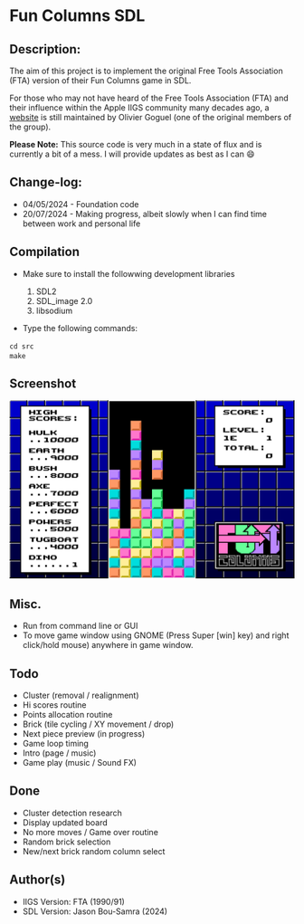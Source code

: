 # Fun Columns SDL

## Description:
The aim of this project is to implement the original Free Tools Association (FTA) version of their Fun Columns game in SDL.

For those who may not have heard of the Free Tools Association (FTA) and their influence within the Apple IIGS community many
decades ago, a [website](http://www.freetoolsassociation.com/) is still maintained by Olivier Goguel (one of the original members of the group).

<b>Please Note:</b> This source code is very much in a state of flux and is currently a bit of a mess.
I will provide updates as best as I can :smile:

## Change-log:

* 04/05/2024 - Foundation code
* 20/07/2024 - Making progress, albeit slowly when I can find time between work and personal life

## Compilation
* Make sure to install the followwing development libraries
  1. SDL2
  2. SDL_image 2.0
  3. libsodium
 
* Type the following commands:

`cd src`<br>
`make`

## Screenshot
![Fun Columns](https://raw.githubusercontent.com/bou-samra/Fun-Columns-SDL/main/img/fun-columns.png)

## Misc.
* Run from command line or GUI
* To move game window using GNOME (Press Super [win] key) and right click/hold mouse) anywhere in game window.

## Todo
* Cluster (removal / realignment)
* Hi scores routine
* Points allocation routine
* Brick (tile cycling / XY movement / drop)
* Next piece preview (in progress)
* Game loop timing
* Intro (page / music)
* Game play (music / Sound FX)

## Done
* Cluster detection research
* Display updated board
* No more moves / Game over routine
* Random brick selection
* New/next brick random column select

## Author(s)
* IIGS Version: FTA (1990/91)
* SDL Version: Jason Bou-Samra (2024)
